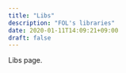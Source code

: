 ```yaml
---
title: "Libs"
description: "FOL's libraries"
date: 2020-01-11T14:09:21+09:00
draft: false
---
```


Libs page.
